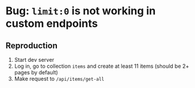 # Bug: `limit:0` is not working in custom endpoints

## Reproduction

1. Start dev server
2. Log in, go to collection `items` and create at least 11 items (should be 2+ pages by default)
3. Make request to `/api/items/get-all`
